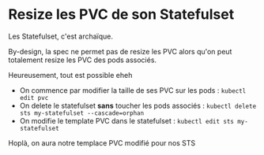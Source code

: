 # Resize les PVC de son Statefulset

Les Statefulset, c'est archaïque.

By-design, la spec ne permet pas de resize les PVC alors qu'on peut totalement resize les PVC des pods associés.

Heureusement, tout est possible eheh

* On commence par modifier la taille de ses PVC sur les pods : `kubectl edit pvc`
* On delete le statefulset **sans** toucher les pods associés : `kubectl delete sts my-statefulset --cascade=orphan`
* On modifie le template PVC dans le statefulset : `kubectl edit sts my-statefulset`

Hoplà, on aura notre templace PVC modifié pour nos STS
